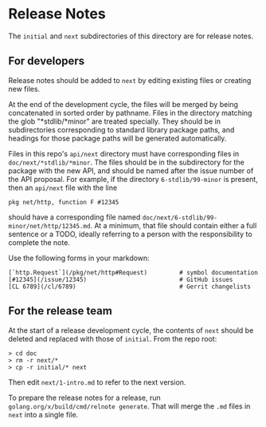 # Release Notes

The `initial` and `next` subdirectories of this directory are for release notes.

## For developers

Release notes should be added to `next` by editing existing files or creating new files.

At the end of the development cycle, the files will be merged by being
concatenated in sorted order by pathname. Files in the directory matching the
glob "*stdlib/*minor" are treated specially. They should be in subdirectories
corresponding to standard library package paths, and headings for those package
paths will be generated automatically.

Files in this repo's `api/next` directory must have corresponding files in
`doc/next/*stdlib/*minor`.
The files should be in the subdirectory for the package with the new
API, and should be named after the issue number of the API proposal.
For example, if the directory `6-stdlib/99-minor` is present,
then an `api/next` file with the line

    pkg net/http, function F #12345

should have a corresponding file named `doc/next/6-stdlib/99-minor/net/http/12345.md`.
At a minimum, that file should contain either a full sentence or a TODO,
ideally referring to a person with the responsibility to complete the note.

Use the following forms in your markdown:

	[`http.Request`](/pkg/net/http#Request)         # symbol documentation
	[#12345](/issue/12345)                          # GitHub issues
	[CL 6789](/cl/6789)                             # Gerrit changelists

## For the release team

At the start of a release development cycle, the contents of `next` should be deleted
and replaced with those of `initial`. From the repo root:

    > cd doc
    > rm -r next/*
    > cp -r initial/* next

Then edit `next/1-intro.md` to refer to the next version.

To prepare the release notes for a release, run `golang.org/x/build/cmd/relnote generate`.
That will merge the `.md` files in `next` into a single file.
